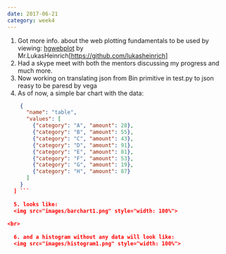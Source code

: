 ```yaml
---
date: 2017-06-21
category: week4
---
```

1. Got more info. about the web plotting fundamentals to be used by viewing: [hgwebplot](https://github.com/lukasheinrich/hgwebplot) by Mr.LukasHeinrich[https://github.com/lukasheinrich]
2. Had a skype meet with both the mentors discussing my progress and much more.
3. Now working on translating json from Bin primitive in test.py to json reasy to be paresd by vega
4. As of now, a simple bar chart with the data:
```json "data": [
    {
      "name": "table",
      "values": [
        {"category": "A", "amount": 28},
        {"category": "B", "amount": 55},
        {"category": "C", "amount": 43},
        {"category": "D", "amount": 91},
        {"category": "E", "amount": 81},
        {"category": "F", "amount": 53},
        {"category": "G", "amount": 19},
        {"category": "H", "amount": 87}
      ]
    }
  ] ```
  
  5. looks like:
  <img src="images/barchart1.png" style="width: 100%">
  
<br>
  
  6. and a histogram without any data will look like:
  <img src="images/histogram1.png" style="width: 100%">
  
